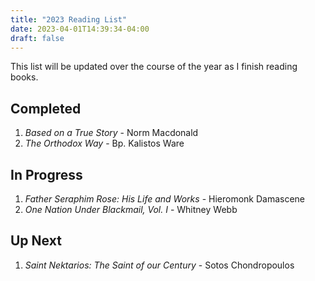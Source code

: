 ```yaml
---
title: "2023 Reading List"
date: 2023-04-01T14:39:34-04:00
draft: false
---
```


This list will be updated over the course of the year as I finish reading books.

## Completed

1. *Based on a True Story* - Norm Macdonald
1. *The Orthodox Way* - Bp. Kalistos Ware

## In Progress

1. *Father Seraphim Rose: His Life and Works* - Hieromonk Damascene
1. *One Nation Under Blackmail, Vol. I* - Whitney Webb

## Up Next

1. *Saint Nektarios: The Saint of our Century* - Sotos Chondropoulos
